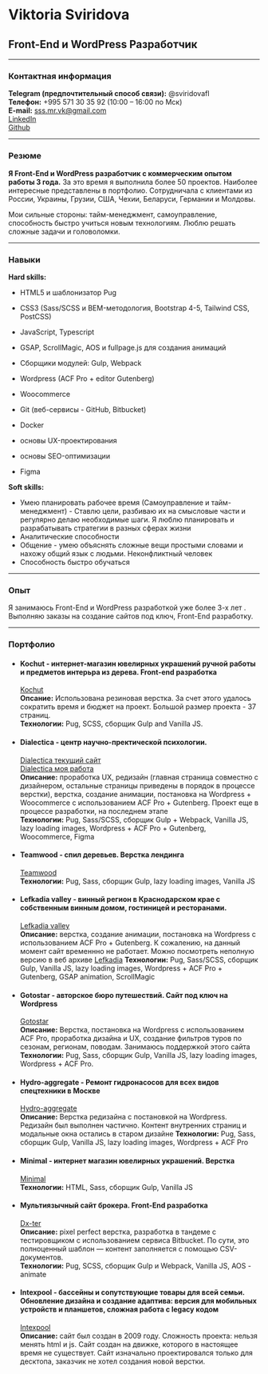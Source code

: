 # Viktoria Sviridova
## Front-End и WordPress Разработчик
* * *
### Контактная информация
**Telegram (предпочтительный способ связи):** @sviridovafl   
**Телефон:** +995 571 30 35 92 (10:00 – 16:00 по Мск)   
**E-mail:** sss.mr.vk@gmail.com   
[LinkedIn](https://www.linkedin.com/in/flsviridova/)  
[Github](https://github.com/klgdf)  
* * *
### Резюме
**Я Front-End и WordPress разработчик с коммерческим опытом работы 3 года.** 
За это время я выполнила более 50 проектов. Наиболее интересные представлены в портфолио. Сотрудничала с клиентами из России, Украины, Грузии, США, Чехии, Белaруси, Германии и Молдовы.   

Мои сильные стороны: тайм-менеджмент, самоуправление, способность быстро учиться новым технологиям. Люблю решать сложные задачи и головоломки.  
* * *
### Навыки
**Hard skills:**
  - HTML5 и шаблонизатор Pug
  - CSS3 (Sass/SCSS и BEM-методология, Bootstrap 4-5, Tailwind CSS, PostCSS)
  - JavaScript, Typescript
  - GSAP, ScrollMagic, AOS и fullpage.js для создания анимаций
  - Сборщики модулей: Gulp, Webpack

  - Wordpress (ACF Pro + editor Gutenberg)
  - Woocommerce

  - Git (веб-сервисы - GitHub, Bitbucket)
  - Docker

  - основы UX-проектирования
  - основы SEO-оптимизации
  - Figma

**Soft skills:**
  - Умею планировать рабочее время (Самоуправление и тайм-менеджмент) - Ставлю цели, разбиваю их на смысловые части и регулярно делаю необходимые шаги. Я люблю планировать и разрабатывать стратегии в разных сферах жизни  
  - Аналитические способности  
  - Общение - умею объяснять сложные вещи простыми словами и нахожу общий язык с людьми. Неконфликтный человек  
  - Способность быстро обучаться 

* * *
### Опыт
Я занимаюсь Front-End и WordPress разработкой уже более 3-х лет . Выполняю заказы на создание сайтов под ключ, Front-End разработку.
* * *
### Портфолио
  - #### Kochut - интернет-магазин ювелирных украшений ручной работы и предметов интерьра из дерева. Front-end разработка  
    [Kochut](https://kochut.org/en/)  
    **Опсание:** Использована резиновая верстка. За счет этого удалось сократить время и бюджет на проект. Большой размер проекта - 37 страниц.  
    **Технологии:** Pug, SCSS, сборщик Gulp and Vanilla JS.  
  - #### Dialectica - центр научно-пректической психологии.  
    [Dialectica текущий сайт](https://cnpp.ru/)  
    [Dialectica моя работа](https://wp1.h0stname.cf/cnpp.ru/)  
    **Описание:** проработка UX, редизайн (главная страница совместно с дизайнером, остальные страницы приведены в порядок в процессе верстки), верстка, создание анимации, постановка на Wordpress + Woocommerce с использованием ACF Pro + Gutenberg. Проект еще в процессе разработки, на последнем этапе  
    **Технологии:** Pug, Sass/SCSS, сборщик Gulp + Webpack, Vanilla JS, lazy loading images, Wordpress + ACF Pro + Gutenberg, Woocommerce, Figma  
  - #### Teamwood - спил деревьев. Верстка лендинга  
    [Teamwood](https://teamwood.pro/)  
    **Технологии:** Pug, Sass, сборщик Gulp, lazy loading images, Vanilla JS  
  - #### Lefkadia valley - винный регион в Краснодарском крае с собственным винным домом, гостиницей и ресторанами.  
    [Lefkadia valley](https://lefkadia.ru/)  
    **Описание:** верстка, создание анимации, постановка на Wordpress с использованием ACF Pro + Gutenberg. К сожалению, на данный момент сайт временнно не работает. Можно посмотреть неполную версию в веб архиве [Lefkadia](https://web.archive.org/web/20230128075220/https://lefkadia.ru/) 
    **Технологии:** Pug, Sass/SCSS, сборщик Gulp, Vanilla JS, lazy loading images, Wordpress + ACF Pro + Gutenberg, GSAP animation, ScrollMagic  
  - #### Gotostar - авторское бюро путешествий. Сайт под ключ на Wordpress
    [Gotostar](https://gotostar.ru/en/home-2/)  
    **Описание:** Верстка, постановка на Wordpress с использованием ACF Pro, проработка дизайна и UX, создание фильтров туров по сезонам, регионам, поводам. Занимаюсь поддержкой этого сайта  
    **Технологии:** Pug, Sass, сборщик Gulp, Vanilla JS, lazy loading images, Wordpress + ACF Pro.  
  - #### Hydro-aggregate - Ремонт гидронасосов для всех видов спецтехники в Москве
    [Hydro-aggregate](https://hydro-aggregate.ru/)  
    **Описание:** Верстка редизайна с постановкой на Wordpress. Редизайн был выполнен частично. Контент внутренних страниц и модальные окна остались в старом дизайне
    **Технологии:** Pug, Sass, сборщик Gulp, Vanilla JS, lazy loading images, Wordpress + ACF Pro  
  - #### Minimal - интернет магазин ювелирных украшений. Верстка 
    [Minimal](https://minimal.com.ua/ua/jewelry-collection/skazhi-tak/)  
    **Технологии:** HTML, Sass, сборщик Gulp, Vanilla JS  
  - #### Мультиязычный сайт брокера. Front-End разработка  
    [Dx-ter](https://result.cf/dx-ter/)  
    **Описание:** pixel perfect верстка, разработка в тандеме с тестировщиком с использованием сервиса Bitbucket. По сути, это полноценный шаблон — контент заполняется с помощью CSV-документов.  
    **Технологии:** Pug, SCSS, сборщик Gulp и Webpack, Vanilla JS, AOS - animate  
  - #### Intexpool - бассейны и сопутствующие товары для всей семьи. Обновление дизайна и создание адаптива: версия для мобильных устройств и планшетов, сложная работа с legacy кодом  
    [Intexpool](https://www.intexpool.ua/)  
    **Описание:** сайт был создан в 2009 году. Сложность проекта: нельзя менять html и js. Сайт создан на движке, которого в настоящее время не существует. Сайт изначально проектировался только для десктопа, заказчик не хотел создания новой верстки.


